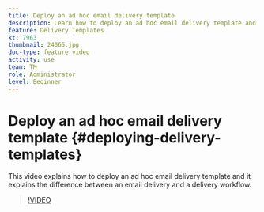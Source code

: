```yaml
---
title: Deploy an ad hoc email delivery template
description: Learn how to deploy an ad hoc email delivery template and understand the difference between an email delivery and a delivery workflow. 
feature: Delivery Templates
kt: 7963
thumbnail: 24065.jpg
doc-type: feature video
activity: use
team: TM
role: Administrator
level: Beginner
---
```


# Deploy an ad hoc email delivery template {#deploying-delivery-templates}

This video explains how to deploy an ad hoc email delivery template and it explains the difference between an email delivery and a delivery workflow.

>[!VIDEO](https://video.tv.adobe.com/v/24065?quality=12)
